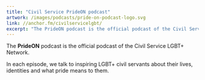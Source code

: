 ```yaml
---
title: "Civil Service PrideON podcast"
artwork: /images/podcasts/pride-on-podcast-logo.svg
link: //anchor.fm/civilservicelgbt/
excerpt: "The PrideON podcast is the official podcast of the Civil Service LGBT+ Network."
---
```


The **PrideON** podcast is the official podcast of the Civil Service LGBT+ Network.

In each episode, we talk to inspiring LGBT+ civil servants about their lives, identities and what pride means to them.